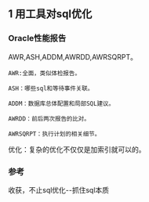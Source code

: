 ## 1 用工具对sql优化


### Oracle性能报告

AWR,ASH,ADDM,AWRDD,AWRSQRPT。

	AWR:全面，类似体检报告。
	
	ASH：哪些sql和等待事件关联。
	
	ADDM：数据库总体配置和局部SQL建议。
	
	AWRDD：前后两次报告的比对。
	
	AWRSQRPT：执行计划的相关细节。


优化：复杂的优化不仅仅是加索引就可以的。


### 参考

收获，不止sql优化--抓住sql本质  